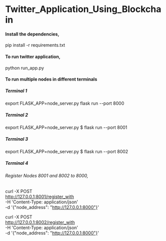 # Twitter_Application_Using_Blockchain

#### Install the dependencies,
pip install -r requirements.txt

#### To run twitter application,
python run_app.py

#### To run multiple nodes in different terminals

##### Terminal 1
export FLASK_APP=node_server.py
flask run --port 8000

##### Terminal 2
export FLASK_APP=node_server.py
$ flask run --port 8001

##### Terminal 3
export FLASK_APP=node_server.py
$ flask run --port 8002

##### Terminal 4
###### Register Nodes 8001 and 8002 to 8000,

curl -X POST \
  http://127.0.0.1:8001/register_with \
  -H 'Content-Type: application/json' \
  -d '{"node_address": "http://127.0.0.1:8000"}'
  
  curl -X POST \
  http://127.0.0.1:8002/register_with \
  -H 'Content-Type: application/json' \
  -d '{"node_address": "http://127.0.0.1:8000"}'
